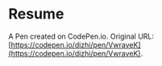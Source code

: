 # Resume

A Pen created on CodePen.io. Original URL: [https://codepen.io/dizhi/pen/VwraveK](https://codepen.io/dizhi/pen/VwraveK).


